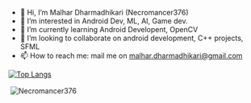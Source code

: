- 👋 Hi, I’m Malhar Dharmadhikari (Necromancer376)
- 👀 I’m interested in Android Dev, ML, AI, Game dev.
- 🌱 I’m currently learning Android Developent, OpenCV
- 💞️ I’m looking to collaborate on android development, C++ projects, SFML
- 📫 How to reach me: mail me on malhar.dharmadhikari@gmail.com

<!---
Necromancer376/Necromancer376 is a ✨ special ✨ repository because its `README.md` (this file) appears on your GitHub profile.
You can click the Preview link to take a look at your changes.
--->

[![Top Langs](https://github-readme-stats.vercel.app/api/top-langs/?username=Necromancer376&layout=Demo&theme=radical)](https://github.com/Necromancer376//github-readme-stats)
<p>
&nbsp;<img align="center" src="https://github-readme-stats.vercel.app/api?username=Necromancer376&show_icons=true&locale=en&theme=radical" alt="Necromancer376" />
</p>
